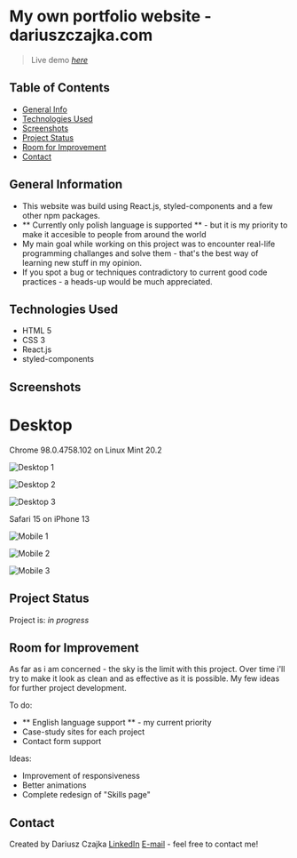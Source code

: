 # My own portfolio website - dariuszczajka.com 
> Live demo [_here_](https://dariuszczajka.com)

## Table of Contents
* [General Info](#general-information)
* [Technologies Used](#technologies-used)
* [Screenshots](#screenshots)
* [Project Status](#project-status)
* [Room for Improvement](#room-for-improvement)
* [Contact](#contact)

## General Information
- This website was build using React.js, styled-components and a few other npm packages.
- ** Currently only polish language is supported ** - but it is my priority to make it accesible to people from around the world
- My main goal while working on this project was to encounter real-life programming challanges and solve them - that's the best way of learning new stuff in my opinion.
- If you spot a bug or techniques contradictory to current good code practices - a heads-up would be much appreciated.

## Technologies Used
- HTML 5
- CSS 3
- React.js
- styled-components 

## Screenshots

# Desktop
Chrome 98.0.4758.102 on Linux Mint 20.2

![Desktop 1](https://i.imgur.com/5oK9txR.png "Homepage")

![Desktop 2](https://i.imgur.com/azyBrsQ.png "Skills page")

![Desktop 3](https://i.imgur.com/kGDipwH.png "Projects page")

Safari 15 on iPhone 13

![Mobile 1](https://imgur.com/Q9P0XZK.png "Homepage - mobile")

![Mobile 2](https://imgur.com/JDsWYHu.png "Skills page - mobile")

![Mobile 3](https://imgur.com/2VA0dht.png "Projects page - mobile")

## Project Status
Project is: _in progress_ 


## Room for Improvement

As far as i am concerned - the sky is the limit with this project. Over time i'll try to make it look as clean and as effective as it is possible. My few ideas for further project development. 

To do:
- ** English language support ** - my current priority
- Case-study sites for each project
- Contact form support

Ideas:
- Improvement of responsiveness
- Better animations 
- Complete redesign of "Skills page"

## Contact
Created by Dariusz Czajka [LinkedIn](https://www.linkedin.com/in/dariuszczajka/) [E-mail](mailto:dczajka@tuta.io) - feel free to contact me!
